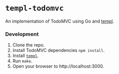 # `templ-todomvc`

An implementation of TodoMVC using Go and [templ](https://github.com/a-h/templ).

### Development

1. Clone the repo.
2. Install TodoMVC dependencies `npm install`.
3. Install [`templ`](https://templ.guide/quick-start/installation).
4. Run `make`.
5. Open your browser to http://localhost:3000.
